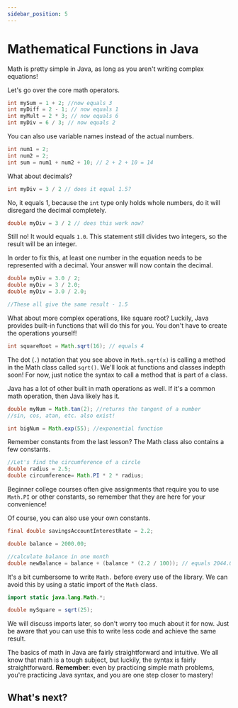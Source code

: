 ```yaml
---
sidebar_position: 5
---
```


# Mathematical Functions in Java

Math is pretty simple in Java, as long as you aren't writing complex equations!

Let's go over the core math operators.

```java
int mySum = 1 + 2; //now equals 3
int myDiff = 2 - 1; // now equals 1
int myMult = 2 * 3; // now equals 6
int myDiv = 6 / 3; // now equals 2
```

You can also use variable names instead of the actual numbers.

```java
int num1 = 2;
int num2 = 2;
int sum = num1 + num2 + 10; // 2 + 2 + 10 = 14
```

What about decimals?

```java
int myDiv = 3 / 2 // does it equal 1.5?
```

No, it equals 1, because the `int` type only holds whole numbers, do it will disregard the decimal completely.

```java
double myDiv = 3 / 2 // does this work now?
```

Still no! It would equals `1.0`. This statement still divides two integers, so the result will be an integer.

In order to fix this, at least one number in the equation needs to be represented with a decimal. Your answer will now contain the decimal.

```java
double myDiv = 3.0 / 2;
double myDiv = 3 / 2.0;
double myDiv = 3.0 / 2.0;

//These all give the same result - 1.5
```

What about more complex operations, like square root? Luckily, Java provides built-in functions that will do this for you. You don't have to create the operations yourself!

```java
int squareRoot = Math.sqrt(16); // equals 4
```

The dot (`.`) notation that you see above in `Math.sqrt(x)` is calling a method in the Math class called `sqrt()`. We'll look at functions and classes indepth soon! For now, just notice the syntax to call a method that is part of a class.

Java has a lot of other built in math operations as well. If it's a common math operation, then Java likely has it.

```java
double myNum = Math.tan(2); //returns the tangent of a number
//sin, cos, atan, etc. also exist!

int bigNum = Math.exp(55); //exponential function
```

Remember constants from the last lesson? The Math class also contains a few constants.

```java
//Let's find the circumference of a circle
double radius = 2.5;
double circumference= Math.PI * 2 * radius;
```

Beginner college courses often give assignments that require you to use `Math.PI` or other constants, so remember that they are here for your convenience!

Of course, you can also use your own constants.

```java
final double savingsAccountInterestRate = 2.2;

double balance = 2000.00;

//calculate balance in one month
double newBalance = balance + (balance * (2.2 / 100)); // equals 2044.00

```

It's a bit cumbersome to write `Math.` before every use of the library. We can avoid this by using a static import of the `Math` class.

```java
import static java.lang.Math.*;

double mySquare = sqrt(25);
```

We will discuss imports later, so don't worry too much about it for now. Just be aware that you can use this to write less code and achieve the same result. 

The basics of math in Java are fairly straightforward and intuitive. We all know that math is a tough subject, but luckily, the syntax is fairly straightforward. **Remember**: even by practicing simple math problems, you're practicing Java syntax, and you are one step closer to mastery!

## What's next?

